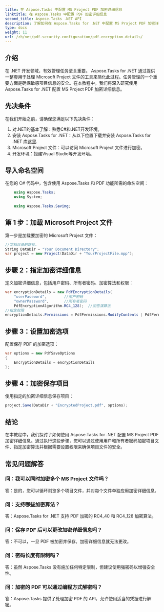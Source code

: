 ```yaml
---
title: 在 Aspose.Tasks 中配置 MS Project PDF 加密详细信息
linktitle: 在 Aspose.Tasks 中配置 PDF 加密详细信息
second_title: Aspose.Tasks .NET API
description: 了解如何在 Aspose.Tasks for .NET 中配置 MS Project PDF 加密详细信息。使用用户和所有者密码保护您的项目文件。
type: docs
weight: 11
url: /zh/net/pdf-security-configuration/pdf-encryption-details/
---
```

## 介绍
在 .NET 开发领域，有效管理任务至关重要。 Aspose.Tasks for .NET 通过提供一整套用于处理 Microsoft Project 文件的工具来简化此过程。任务管理的一个重要方面是确保敏感项目信息的安全。在本教程中，我们将深入研究使用 Aspose.Tasks for .NET 配置 MS Project PDF 加密详细信息。
## 先决条件
在我们开始之前，请确保您满足以下先决条件：
1. 对.NET的基本了解：熟悉C#和.NET开发环境。
2. 安装 Aspose.Tasks for .NET：从以下位置下载并安装 Aspose.Tasks for .NET 库[这里](https://releases.aspose.com/tasks/net/).
3. Microsoft Project 文件：可以访问 Microsoft Project 文件进行加密。
4. 开发环境：搭建Visual Studio等开发环境。

## 导入命名空间
在您的 C# 代码中，包含使用 Aspose.Tasks 和 PDF 功能所需的命名空间：
```csharp
    using Aspose.Tasks;
    using System;
    
    using Aspose.Tasks.Saving;
```
## 第 1 步：加载 Microsoft Project 文件
第一步是加载要加密的 Microsoft Project 文件：
```csharp
//文档目录的路径。
String DataDir = "Your Document Directory";
var project = new Project(DataDir + "YourProjectFile.mpp");
```
## 步骤 2：指定加密详细信息
定义加密详细信息，包括用户密码、所有者密码、加密算法和权限：
```csharp
var encryptionDetails = new PdfEncryptionDetails(
    "userPassword",        //用户密码
    "ownerPassword",       //所有者密码
    PdfEncryptionAlgorithm.RC4_128);  //加密演算法
//指定权限
encryptionDetails.Permissions = PdfPermissions.ModifyContents | PdfPermissions.ModifyAnnotations;
```
## 步骤 3：设置加密选项
配置保存 PDF 的加密选项：
```csharp
var options = new PdfSaveOptions
{
    EncryptionDetails = encryptionDetails
};
```
## 步骤 4：加密保存项目
使用指定的加密详细信息保存项目：
```csharp
project.Save(DataDir + "EncryptedProject.pdf", options);
```

## 结论
在本教程中，我们探讨了如何使用 Aspose.Tasks for .NET 配置 MS Project PDF 加密详细信息。通过执行这些步骤，您可以通过使用用户和所有者密码加密项目文件、指定加密算法并根据需要设置权限来确保项目文件的安全。
## 常见问题解答
### 问：我可以同时加密多个 MS Project 文件吗？
答：是的，您可以循环浏览多个项目文件，并对每个文件单独应用加密详细信息。
### 问：支持哪些加密算法？
答：Aspose.Tasks for .NET 支持 PDF 加密的 RC4_40 和 RC4_128 加密算法。
### 问：保存 PDF 后可以更改加密详细信息吗？
答：不可以，一旦 PDF 被加密并保存，加密详细信息就无法更改。
### 问：密码长度有限制吗？
答：虽然 Aspose.Tasks 没有施加任何特定限制，但建议使用强密码以增强安全性。
### 问：加密的 PDF 可以通过编程方式解密吗？
答：Aspose.Tasks 提供了处理加密 PDF 的 API，允许使用适当的凭据进行解密。